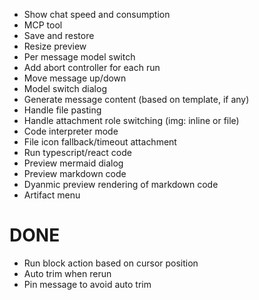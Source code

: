 - Show chat speed and consumption
- MCP tool
- Save and restore
- Resize preview
- Per message model switch
- Add abort controller for each run
- Move message up/down
- Model switch dialog
- Generate message content (based on template, if any)
- Handle file pasting
- Handle attachment role switching (img: inline or file)
- Code interpreter mode
- File icon fallback/timeout attachment
- Run typescript/react code
- Preview mermaid dialog
- Preview markdown code
- Dyanmic preview rendering of markdown code
- Artifact menu

# DONE

- Run block action based on cursor position
- Auto trim when rerun
- Pin message to avoid auto trim

